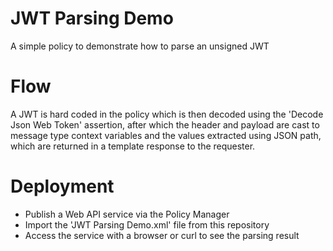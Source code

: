 # JWT Parsing Demo
A simple policy to demonstrate how to parse an unsigned JWT

# Flow
A JWT is hard coded in the policy which is then decoded using the 'Decode Json Web Token' assertion, after which the header and payload are cast to message type context variables and the values extracted using JSON path, which are returned in a template response to the requester.

# Deployment
- Publish a Web API service via the Policy Manager
- Import the 'JWT Parsing Demo.xml' file from this repository
- Access the service with a browser or curl to see the parsing result
